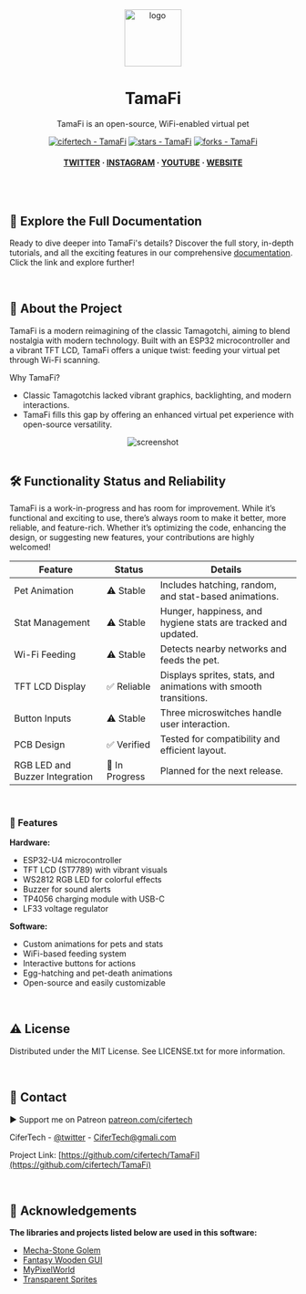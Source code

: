 <div align="center">

  <img src="https://user-images.githubusercontent.com/62047147/195847997-97553030-3b79-4643-9f2c-1f04bba6b989.png" alt="logo" width="100" height="auto" />
  
  <h1> TamaFi </h1>
  <p> TamaFi is an open-source, WiFi-enabled virtual pet </p>


<!-- Badges -->
<a href="https://github.com/cifertech/TamaFi" title="Go to GitHub repo"><img src="https://img.shields.io/static/v1?label=cifertech&message=TamaFi&color=white&logo=github" alt="cifertech - TamaFi"></a>
<a href="https://github.com/cifertech/TamaFi"><img src="https://img.shields.io/github/stars/cifertech/TamaFi?style=social" alt="stars - TamaFi"></a>
<a href="https://github.com/cifertech/TamaFi"><img src="https://img.shields.io/github/forks/cifertech/TamaFi?style=social" alt="forks - TamaFi"></a>

   
<h4>
    <a href="https://twitter.com/techcifer">TWITTER</a>
  <span> · </span>
    <a href="https://www.instagram.com/cifertech/">INSTAGRAM</a>
  <span> · </span>
    <a href="https://www.youtube.com/@techcifer">YOUTUBE</a>
  <span> · </span>
    <a href="https://cifertech.net/">WEBSITE</a>
  </h4>
</div>

<br />


<div>&nbsp;</div>


## 📖 Explore the Full Documentation

Ready to dive deeper into TamaFi's details? Discover the full story, in-depth tutorials, and all the exciting features in our comprehensive [documentation](https://cifertech.net/tamafi-reviving-the-classic-virtual-pet-with-a-tech-twist/). Click the link and explore further!
  
<div>&nbsp;</div>

<!-- About the Project -->
## :star2: About the Project
TamaFi is a modern reimagining of the classic Tamagotchi, aiming to blend nostalgia with modern technology. Built with an ESP32 microcontroller and a vibrant TFT LCD, TamaFi offers a unique twist: feeding your virtual pet through Wi-Fi scanning.

Why TamaFi?
- Classic Tamagotchis lacked vibrant graphics, backlighting, and modern interactions.
- TamaFi fills this gap by offering an enhanced virtual pet experience with open-source versatility.

<div align="center"> 
  <img src="https://github.com/user-attachments/assets/a794684d-21be-4686-9882-417a9f257f73" alt="screenshot" width="Auto" height="Auto" />
</div>


<div>&nbsp;</div>


<h2>🛠 Functionality Status and Reliability</h2>

TamaFi is a work-in-progress and has room for improvement. While it’s functional and exciting to use, there’s always room to make it better, more reliable, and feature-rich. Whether it’s optimizing the code, enhancing the design, or suggesting new features, your contributions are highly welcomed!

<table>
  <thead>
    <tr>
      <th>Feature</th>
      <th>Status</th>
      <th>Details</th>
    </tr>
  </thead>
  <tbody>
    <tr>
      <td>Pet Animation</td>
      <td>⚠ Stable</td>
      <td>Includes hatching, random, and stat-based animations.</td>
    </tr>
    <tr>
      <td>Stat Management</td>
      <td>⚠ Stable</td>
      <td>Hunger, happiness, and hygiene stats are tracked and updated.</td>
    </tr>
    <tr>
      <td>Wi-Fi Feeding</td>
      <td>⚠ Stable</td>
      <td>Detects nearby networks and feeds the pet.</td>
    </tr>
    <tr>
      <td>TFT LCD Display</td>
      <td>✅ Reliable</td>
      <td>Displays sprites, stats, and animations with smooth transitions.</td>
    </tr>
    <tr>
      <td>Button Inputs</td>
      <td>⚠ Stable</td>
      <td>Three microswitches handle user interaction.</td>
    </tr>
    <tr>
      <td>PCB Design</td>
      <td>✅ Verified</td>
      <td>Tested for compatibility and efficient layout.</td>
    </tr>
    <tr>
      <td>RGB LED and Buzzer Integration</td>
      <td>🚧 In Progress</td>
      <td>Planned for the next release.</td>
    </tr>
  </tbody>
</table>


<div>&nbsp;</div>


<!-- Features -->
### 🎯 Features

**Hardware:**

- ESP32-U4 microcontroller
- TFT LCD (ST7789) with vibrant visuals
- WS2812 RGB LED for colorful effects
- Buzzer for sound alerts
- TP4056 charging module with USB-C
- LF33 voltage regulator

**Software:**

- Custom animations for pets and stats
- WiFi-based feeding system
- Interactive buttons for actions
- Egg-hatching and pet-death animations
- Open-source and easily customizable

<div>&nbsp;</div>

<!-- License -->
## :warning: License

Distributed under the MIT License. See LICENSE.txt for more information.

<div>&nbsp;</div>

<!-- Contact -->
## :handshake: Contact

▶ Support me on Patreon [patreon.com/cifertech](https://www.patreon.com/cifertech)

CiferTech - [@twitter](https://twitter.com/techcifer) - CiferTech@gmali.com

Project Link: [https://github.com/cifertech/TamaFi](https://github.com/cifertech/TamaFi)

<div>&nbsp;</div>

<!-- Acknowledgments -->
## :gem: Acknowledgements 

**The libraries and projects listed below are used in this software:**
 - [Mecha-Stone Golem](https://darkpixel-kronovi.itch.io/mecha-golem-free)
 - [Fantasy Wooden GUI](https://kanekizlf.itch.io/fantasy-wooden-gui-free)
 - [MyPixelWorld](https://scarloxy.itch.io/mpwsp01)
 - [Transparent Sprites](https://github.com/VolosR/SpritesTuT)



